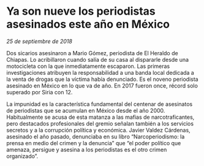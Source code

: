 # Ya son nueve los periodistas asesinados este año en México

*25 de septiembre de 2018*

Dos sicarios asesinaron a Mario Gómez, periodista de El Heraldo de Chiapas. Lo acribillaron cuando salía de su casa al dispararle desde una motocicleta con la que inmediatamente escaparon. Las primeras investigaciones atribuyen la responsabilidad a una banda local dedicada a la venta de drogas que la víctima había denunciado. Es el noveno periodista asesinado en México en lo que va de año. En 2017 fueron once, récord solo superado por Siria con 12.

 La impunidad es la característica fundamental del centenar de asesinatos de periodistas que se acumulan en México desde el año 2000. Habitualmente se acusa de esta matanza a las mafias de narcotraficantes, pero destacados profesionales del gremio señalan también a los servicios secretos y a la corrupción política y económica. Javier Valdez Cárdenas, asesinado el año pasado, denunciaba en su libro “Narcoperiodismo: la prensa en medio del crimen y la denuncia” que “el poder político que amenaza, persigue y asesina a los periodistas es el otro crimen organizado”.
